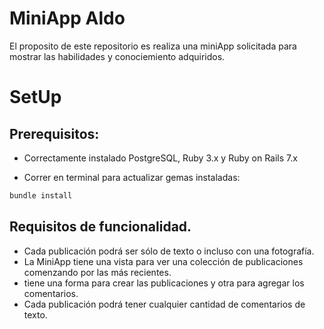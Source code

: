 # MiniApp Aldo

El proposito de este repositorio es realiza una miniApp solicitada para mostrar las habilidades y conociemiento adquiridos.


# SetUp
## Prerequisitos:
- Correctamente instalado PostgreSQL, Ruby 3.x y Ruby on Rails 7.x

- Correr en terminal para actualizar gemas instaladas:

```bash
bundle install
```



## Requisitos de funcionalidad.


- Cada publicación podrá ser sólo de texto o incluso con una fotografía.
- La MiniApp tiene una vista para ver una colección de publicaciones comenzando por las más recientes.
- tiene  una forma para crear las publicaciones y otra para agregar los comentarios.
- Cada publicación podrá tener cualquier cantidad de comentarios de texto.

